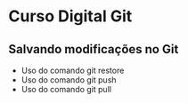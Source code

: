 # Curso Digital Git

## Salvando modificações no Git

* Uso do comando git restore
* Uso do comando git push
* Uso do comando git pull
